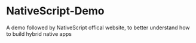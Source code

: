 # NativeScript-Demo
A demo followed by NativeScript offical website, to better understand how to build hybrid native apps
